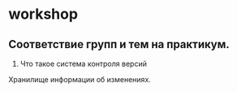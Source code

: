 # workshop

## Соответствие групп и тем на практикум.

1. Что такое система контроля версий

 Хранилище информации об изменениях.